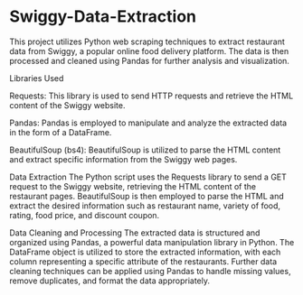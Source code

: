 # Swiggy-Data-Extraction
This project utilizes Python web scraping techniques to extract restaurant data from Swiggy, a popular online food delivery platform. The data is then processed and cleaned using Pandas for further analysis and visualization.

Libraries Used

Requests: This library is used to send HTTP requests and retrieve the HTML content of the Swiggy website.

Pandas: Pandas is employed to manipulate and analyze the extracted data in the form of a DataFrame.

BeautifulSoup (bs4): BeautifulSoup is utilized to parse the HTML content and extract specific information from the Swiggy web pages.


Data Extraction
The Python script uses the Requests library to send a GET request to the Swiggy website, retrieving the HTML content of the restaurant pages. BeautifulSoup is then employed to parse the HTML and extract the desired information such as restaurant name, variety of food, rating, food price, and discount coupon.


Data Cleaning and Processing
The extracted data is structured and organized using Pandas, a powerful data manipulation library in Python. The DataFrame object is utilized to store the extracted information, with each column representing a specific attribute of the restaurants. Further data cleaning techniques can be applied using Pandas to handle missing values, remove duplicates, and format the data appropriately.

